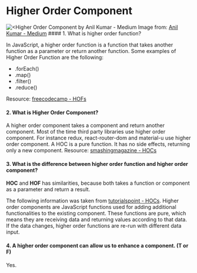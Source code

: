 # Higher Order Component

<img src='https://miro.medium.com/max/1400/1*uz8ZGnYPws-P7vr2XHv16Q.png' alt='<Higher Order Component by Anil Kumar - Medium'/>
Image from: <a href='https://anil-pace.medium.com/hof-and-hoc-in-react-4de1e27e5a4e' target='_blank'>Anil Kumar - Medium</a>
#### 1. What is higher order function?

In JavaScript, a higher order function is a function that takes another function as a parameter or return another function.
Some examples of Higher Order Function are the following:
- .forEach()
- .map()
- .filter()
- .reduce()

Resource: [freecodecamp - HOFs](https://www.freecodecamp.org/news/higher-order-functions-what-they-are-and-a-react-example-1d2579faf101/)

#### 2. What is Higher Order Component?

A higher order component takes a component and return another component.
Most of the time third party libraries use higher order component. For instance redux, react-router-dom and material-u use higher order component.
A HOC is a pure function. It has no side effects, returning only a new component.
Resource: [smashingmagazine - HOCs](https://www.smashingmagazine.com/2020/06/higher-order-components-react/)
#### 3. What is the difference between higher order function and higher order component?

__HOC__ and __HOF__ has similarities, because both takes a function or component as a parameter and return a result.

The following information was taken from  [tutorialspoint - HOCs](https://www.tutorialspoint.com/reactjs/reactjs_higher_order_components.htm).
Higher order components are JavaScript functions used for adding additional functionalities to the existing component. These functions are pure, which means they are receiving data and returning values according to that data. If the data changes, higher order functions are re-run with different data input.


#### 4. A higher order component can allow us to enhance a component. (T or F)
Yes.